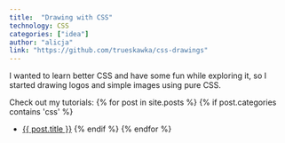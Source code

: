 ```yaml
---
title:  "Drawing with CSS"
technology: CSS
categories: ["idea"]
author: "alicja"
link: "https://github.com/trueskawka/css-drawings"
---
```


I wanted to learn better CSS and have some fun while exploring it,
so I started drawing logos and simple images using pure CSS.

Check out my tutorials:
{% for post in site.posts %}
{% if post.categories contains 'css' %}
- <a href="{{ site.baseurl }}{{ post.url }}">{{ post.title }}</a>
{% endif %}
{% endfor %}

